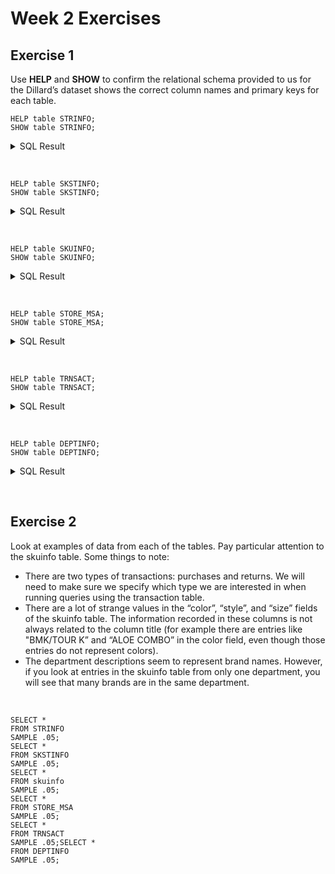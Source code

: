 # Week 2 Exercises

## Exercise 1

Use **HELP** and **SHOW** to confirm the relational schema provided to us for the
Dillard’s dataset shows the correct column names and primary keys for each table.

```
HELP table STRINFO;
SHOW table STRINFO;
```

<details>
  <summary>SQL Result</summary>

```
CREATE SET TABLE UA_DILLARDS.STRINFO ,FALLBACK ,
   NO BEFORE JOURNAL,
   NO AFTER JOURNAL,
   CHECKSUM = DEFAULT,
   DEFAULT MERGEBLOCKRATIO,
   MAP = TD_MAP1
   (
  STORE INTEGER NOT NULL,
  CITY CHAR(20) CHARACTER SET LATIN NOT CASESPECIFIC,
  STATE CHAR(2) CHARACTER SET LATIN NOT CASESPECIFIC,
  ZIP CHAR(5) CHARACTER SET LATIN NOT CASESPECIFIC,
  PRIMARY KEY ( STORE ))
;
```

</details>

&nbsp;

```
HELP table SKSTINFO;
SHOW table SKSTINFO;
```

<details>
  <summary>SQL Result</summary>

```
CREATE SET TABLE UA_DILLARDS.SKSTINFO ,FALLBACK ,
   NO BEFORE JOURNAL,
   NO AFTER JOURNAL,
   CHECKSUM = DEFAULT,
   DEFAULT MERGEBLOCKRATIO,
   MAP = TD_MAP1
   (
  SKU INTEGER NOT NULL,
  STORE INTEGER NOT NULL,
  COST DECIMAL(7,2),
  RETAIL DECIMAL(7,2),
  PRIMARY KEY ( SKU ,STORE ))
;
```

</details>

&nbsp;

```
HELP table SKUINFO;
SHOW table SKUINFO;
```

<details>
  <summary>SQL Result</summary>

```
CREATE SET TABLE UA_DILLARDS.SKUINFO ,FALLBACK ,
   NO BEFORE JOURNAL,
   NO AFTER JOURNAL,
   CHECKSUM = DEFAULT,
   DEFAULT MERGEBLOCKRATIO,
   MAP = TD_MAP1
   (
  SKU INTEGER NOT NULL,
  DEPT INTEGER NOT NULL,
  CLASSID CHAR(3) CHARACTER SET LATIN NOT CASESPECIFIC,
  UPC CHAR(15) CHARACTER SET LATIN NOT CASESPECIFIC,
  STYLE CHAR(12) CHARACTER SET LATIN NOT CASESPECIFIC,
  COLOR CHAR(12) CHARACTER SET LATIN NOT CASESPECIFIC,
  SIZE CHAR(10) CHARACTER SET LATIN NOT CASESPECIFIC,
  PACKSIZE INTEGER,
  VENDOR CHAR(7) CHARACTER SET LATIN NOT CASESPECIFIC,
  BRAND CHAR(9) CHARACTER SET LATIN NOT CASESPECIFIC,
  PRIMARY KEY ( SKU ))
;
```

</details>

&nbsp;

```
HELP table STORE_MSA;
SHOW table STORE_MSA;
```

<details>
  <summary>SQL Result</summary>

```
CREATE SET TABLE UA_DILLARDS.STORE_MSA ,FALLBACK ,
   NO BEFORE JOURNAL,
   NO AFTER JOURNAL,
   CHECKSUM = DEFAULT,
   DEFAULT MERGEBLOCKRATIO,
   MAP = TD_MAP1
   (
  STORE INTEGER NOT NULL,
  CITY CHAR(20) CHARACTER SET LATIN NOT CASESPECIFIC,
  STATE CHAR(2) CHARACTER SET LATIN NOT CASESPECIFIC,
  ZIP CHAR(5) CHARACTER SET LATIN NOT CASESPECIFIC,
  MSA INTEGER,
  MSA_NAME CHAR(40) CHARACTER SET LATIN NOT CASESPECIFIC,
  MSA_POP INTEGER,
  CENSUS_REGION CHAR(30) CHARACTER SET LATIN NOT CASESPECIFIC,
  LATITUDE FLOAT,
  LONGITUDE FLOAT,
  MSA_INCOME INTEGER,
  MSA_HIGH DECIMAL(3,1),
  MSA_BACH DECIMAL(3,1))
PRIMARY INDEX ( STORE );
```

</details>

&nbsp;

```
HELP table TRNSACT;
SHOW table TRNSACT;
```

<details>
  <summary>SQL Result</summary>

```
CREATE SET TABLE UA_DILLARDS.TRNSACT ,FALLBACK ,
   NO BEFORE JOURNAL,
   NO AFTER JOURNAL,
   CHECKSUM = DEFAULT,
   DEFAULT MERGEBLOCKRATIO,
   MAP = TD_MAP1
   (
  SKU INTEGER NOT NULL,
  STORE INTEGER NOT NULL,
  REGISTER INTEGER NOT NULL,
  TRANNUM CHAR(5) CHARACTER SET LATIN NOT CASESPECIFIC NOT NULL,
  INTERID CHAR(9) CHARACTER SET LATIN NOT CASESPECIFIC,
  SALEDATE DATE FORMAT 'YYYY-MM-DD' NOT NULL,
  STYPE CHAR(1) CHARACTER SET LATIN NOT CASESPECIFIC,
  QUANTITY INTEGER,
  ORGPRICE DECIMAL(6,2),
  SPRICE DECIMAL(6,2),
  AMT DECIMAL(7,2),
  SEQ CHAR(9) CHARACTER SET LATIN NOT CASESPECIFIC NOT NULL,
  MIC CHAR(15) CHARACTER SET LATIN NOT CASESPECIFIC,
  PRIMARY KEY ( SKU ,STORE ,REGISTER ,TRANNUM ,SALEDATE ,SEQ ))
;
```

</details>

&nbsp;

```
HELP table DEPTINFO;
SHOW table DEPTINFO;
```

<details>
  <summary>SQL Result</summary>

```
CREATE SET TABLE UA_DILLARDS.DEPTINFO ,FALLBACK ,
   NO BEFORE JOURNAL,
   NO AFTER JOURNAL,
   CHECKSUM = DEFAULT,
   DEFAULT MERGEBLOCKRATIO,
   MAP = TD_MAP1
   (
  DEPT INTEGER NOT NULL,
  DEPTDESC CHAR(8) CHARACTER SET LATIN NOT CASESPECIFIC,
  PRIMARY KEY ( DEPT ))
;
```

</details>

&nbsp;

## Exercise 2

Look at examples of data from each of the tables. Pay particular attention to
the skuinfo table.
Some things to note:

- There are two types of transactions: purchases and returns. We will need to make sure
  we specify which type we are interested in when running queries using the transaction
  table.
- There are a lot of strange values in the “color”, “style”, and “size” fields of the skuinfo
  table. The information recorded in these columns is not always related to the column title
  (for example there are entries like "BMK/TOUR K” and “ALOE COMBO” in the color
  field, even though those entries do not represent colors).
- The department descriptions seem to represent brand names. However, if you look at
  entries in the skuinfo table from only one department, you will see that many brands are
  in the same department.

&nbsp;

```
SELECT *
FROM STRINFO
SAMPLE .05;
SELECT *
FROM SKSTINFO
SAMPLE .05;
SELECT *
FROM skuinfo
SAMPLE .05;
SELECT *
FROM STORE_MSA
SAMPLE .05;
SELECT *
FROM TRNSACT
SAMPLE .05;SELECT *
FROM DEPTINFO
SAMPLE .05;
```

&nbsp;

```

```

```

```

```

```

```

```

```

```

```

```

```

```

```

```

```

```
